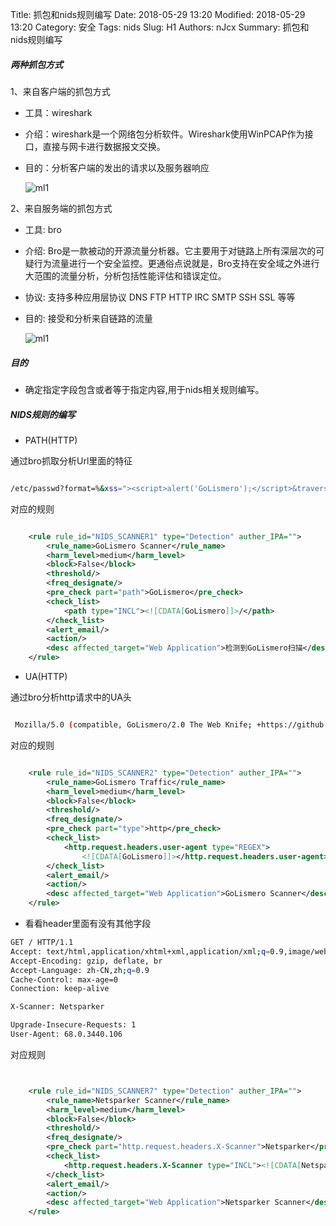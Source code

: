 Title: 抓包和nids规则编写
Date: 2018-05-29 13:20
Modified: 2018-05-29 13:20
Category: 安全
Tags: nids
Slug: H1
Authors: nJcx
Summary: 抓包和nids规则编写

##### 两种抓包方式

 1、来自客户端的抓包方式

- 工具：wireshark

- 介绍：wireshark是一个网络包分析软件。Wireshark使用WinPCAP作为接口，直接与网卡进行数据报文交换。

- 目的：分析客户端的发出的请求以及服务器响应

	![ml1](../images/WX20180813-161129.png)

2、来自服务端的抓包方式

- 工具: bro

- 介绍: Bro是一款被动的开源流量分析器。它主要用于对链路上所有深层次的可疑行为流量进行一个安全监控。更通俗点说就是，Bro支持在安全域之外进行大范围的流量分析，分析包括性能评估和错误定位。

- 协议: 支持多种应用层协议 DNS FTP HTTP IRC SMTP SSH SSL 等等

- 目的: 接受和分析来自链路的流量

	![ml1](../images/WX20180813-161105.png)

##### 目的

- 确定指定字段包含或者等于指定内容,用于nids相关规则编写。

##### NIDS规则的编写


- PATH(HTTP)

通过bro抓取分析Url里面的特征

```bash

/etc/passwd?format=%&xss="><script>alert('GoLismero');</script>&traversal=../../&sql=' OR 1;

```

对应的规则

```xml

    <rule rule_id="NIDS_SCANNER1" type="Detection" auther_IPA="">
        <rule_name>GoLismero Scanner</rule_name>
        <harm_level>medium</harm_level>
        <block>False</block>
        <threshold/>
        <freq_designate/>
        <pre_check part="path">GoLismero</pre_check>
        <check_list>
            <path type="INCL"><![CDATA[GoLismero]]>/</path>
        </check_list>
        <alert_email/>
        <action/>
        <desc affected_target="Web Application">检测到GoLismero扫描</desc>
    </rule>

```

- UA(HTTP)

通过bro分析http请求中的UA头

```bash

 Mozilla/5.0 (compatible, GoLismero/2.0 The Web Knife; +https://github.com/golismero/golismero)

```

对应的规则

```xml

    <rule rule_id="NIDS_SCANNER2" type="Detection" auther_IPA="">
        <rule_name>GoLismero Traffic</rule_name>
        <harm_level>medium</harm_level>
        <block>False</block>
        <threshold/>
        <freq_designate/>
        <pre_check part="type">http</pre_check>
        <check_list>
            <http.request.headers.user-agent type="REGEX">
                <![CDATA[GoLismero]]></http.request.headers.user-agent>
        </check_list>
        <alert_email/>
        <action/>
        <desc affected_target="Web Application">GoLismero Scanner</desc>
    </rule>
```

- 看看header里面有没有其他字段

```bash
GET / HTTP/1.1
Accept: text/html,application/xhtml+xml,application/xml;q=0.9,image/webp,image/apng,*/*;q=0.8
Accept-Encoding: gzip, deflate, br
Accept-Language: zh-CN,zh;q=0.9
Cache-Control: max-age=0
Connection: keep-alive

X-Scanner: Netsparker

Upgrade-Insecure-Requests: 1
User-Agent: 68.0.3440.106 

```


对应规则

```xml


    <rule rule_id="NIDS_SCANNER7" type="Detection" auther_IPA="">
        <rule_name>Netsparker Scanner</rule_name>
        <harm_level>medium</harm_level>
        <block>False</block>
        <threshold/>
        <freq_designate/>
        <pre_check part="http.request.headers.X-Scanner">Netsparker</pre_check>
        <check_list>
            <http.request.headers.X-Scanner type="INCL"><![CDATA[Netsparker]]></http.request.headers.X-Scanner>
        </check_list>
        <alert_email/>
        <action/>
        <desc affected_target="Web Application">Netsparker Scanner</desc>
    </rule>

```